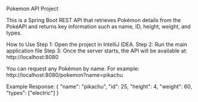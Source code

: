 Pokemon API Project

This is a Spring Boot REST API that retrieves Pokémon details from the PokéAPI and returns key information such as name, ID, height, weight, and types.

How to Use
Step 1: Open the project in IntelliJ IDEA.
Step 2: Run the main application file
Step 3: Once the server starts, the API will be available at: http://localhost:8080

You can request any Pokémon by name. For example: http://localhost:8080/pokemon?name=pikachu

Example Response:
{
    "name": "pikachu",
    "id": 25,
    "height": 4,
    "weight": 60,
    "types": ["electric"]
}
